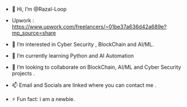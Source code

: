 - 👋 Hi, I’m @Razal-Loop
-  Upwork : https://www.upwork.com/freelancers/~01be37a636d42a689e?mp_source=share
- 👀 I’m interested in Cyber Security , BlockChain and AI/ML.
- 🌱 I’m currently learning Python and AI Automation 
- 💞️ I’m looking to collaborate on BlockChain, AI/ML and Cyber Security projects .
- 📫 Email and Socials are linked where you can contact me .

- ⚡ Fun fact: i am a newbie.

<!---
Razal-Loop/Razal-Loop is a ✨ special ✨ repository because its `README.md` (this file) appears on your GitHub profile.
You can click the Preview link to take a look at your changes.
--->

